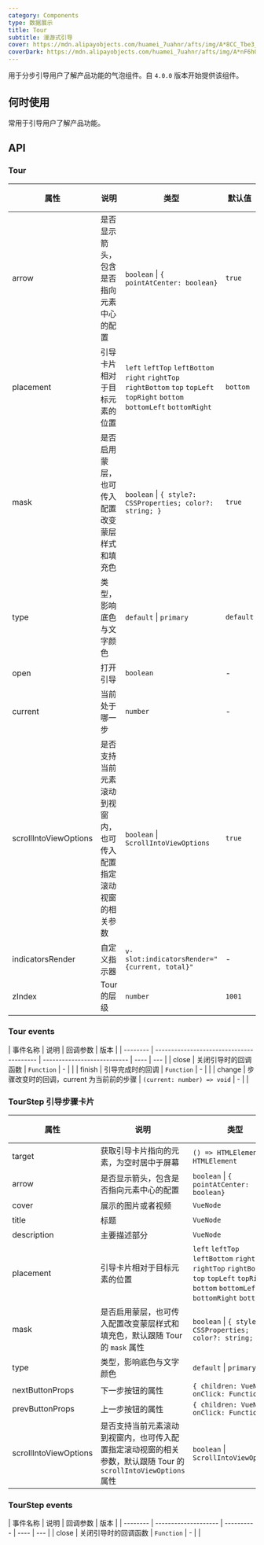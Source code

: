 ```yaml
---
category: Components
type: 数据展示
title: Tour
subtitle: 漫游式引导
cover: https://mdn.alipayobjects.com/huamei_7uahnr/afts/img/A*8CC_Tbe3_e4AAAAAAAAAAAAADrJ8AQ/original
coverDark: https://mdn.alipayobjects.com/huamei_7uahnr/afts/img/A*nF6hQpM0XtEAAAAAAAAAAAAADrJ8AQ/original
---
```


用于分步引导用户了解产品功能的气泡组件。自 `4.0.0` 版本开始提供该组件。

## 何时使用

常用于引导用户了解产品功能。

## API

### Tour

| 属性 | 说明 | 类型 | 默认值 | 版本 |
| --- | --- | --- | --- | --- |
| arrow | 是否显示箭头，包含是否指向元素中心的配置 | `boolean` \| `{ pointAtCenter: boolean}` | `true` |  |
| placement | 引导卡片相对于目标元素的位置 | `left` `leftTop` `leftBottom` `right` `rightTop` `rightBottom` `top` `topLeft` `topRight` `bottom` `bottomLeft` `bottomRight` | `bottom` |  |
| mask | 是否启用蒙层，也可传入配置改变蒙层样式和填充色 | `boolean` \| `{ style?: CSSProperties; color?: string; }` | `true` |  |
| type | 类型，影响底色与文字颜色 | `default` \| `primary` | `default` |  |
| open | 打开引导 | `boolean` | - |  |
| current | 当前处于哪一步 | `number` | - |  |
| scrollIntoViewOptions | 是否支持当前元素滚动到视窗内，也可传入配置指定滚动视窗的相关参数 | `boolean` \| `ScrollIntoViewOptions` | `true` |  |
| indicatorsRender | 自定义指示器 | `v-slot:indicatorsRender="{current, total}"` | - |  |
| zIndex | Tour 的层级 | `number` | `1001` |  |

### Tour events

| 事件名称 | 说明                                     | 回调参数                    | 版本 |
| -------- | ---------------------------------------- | --------------------------- | ---- | --- |
| close    | 关闭引导时的回调函数                     | `Function`                  | -    |     |
| finish   | 引导完成时的回调                         | `Function`                  | -    |     |
| change   | 步骤改变时的回调，current 为当前前的步骤 | `(current: number) => void` | -    |     |

### TourStep 引导步骤卡片

| 属性 | 说明 | 类型 | 默认值 | 版本 |
| --- | --- | --- | --- | --- |
| target | 获取引导卡片指向的元素，为空时居中于屏幕 | `() => HTMLElement` \| `HTMLElement` | - |  |
| arrow | 是否显示箭头，包含是否指向元素中心的配置 | `boolean` \| `{ pointAtCenter: boolean}` | `true` |  |
| cover | 展示的图片或者视频 | `VueNode` | - |  |
| title | 标题 | `VueNode` | - |  |
| description | 主要描述部分 | `VueNode` | - |  |
| placement | 引导卡片相对于目标元素的位置 | `left` `leftTop` `leftBottom` `right` `rightTop` `rightBottom` `top` `topLeft` `topRight` `bottom` `bottomLeft` `bottomRight` `bottom` |  |  |
| mask | 是否启用蒙层，也可传入配置改变蒙层样式和填充色，默认跟随 Tour 的 `mask` 属性 | `boolean` \| `{ style?: CSSProperties; color?: string; }` | `true` |  |
| type | 类型，影响底色与文字颜色 | `default` \| `primary` | `default` |  |
| nextButtonProps | 下一步按钮的属性 | `{ children: VueNode; onClick: Function }` | - |  |
| prevButtonProps | 上一步按钮的属性 | `{ children: VueNode; onClick: Function }` | - |  |
| scrollIntoViewOptions | 是否支持当前元素滚动到视窗内，也可传入配置指定滚动视窗的相关参数，默认跟随 Tour 的 `scrollIntoViewOptions` 属性 | `boolean` \| `ScrollIntoViewOptions` | `true` |  |

### TourStep events

| 事件名称 | 说明                 | 回调参数   | 版本 |
| -------- | -------------------- | ---------- | ---- | --- |
| close    | 关闭引导时的回调函数 | `Function` | -    |     |
